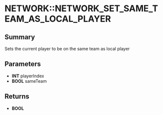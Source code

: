 # NETWORK::NETWORK_SET_SAME_TEAM_AS_LOCAL_PLAYER

## Summary
Sets the current player to be on the same team as local player

## Parameters
* **INT** playerIndex
* **BOOL** sameTeam

## Returns
* **BOOL**